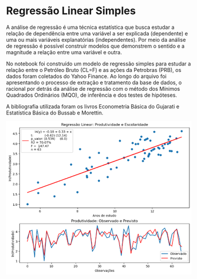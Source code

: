 # Regressão Linear Simples

A análise de regressão é uma técnica estatística que busca estudar a relação de dependência entre uma variável a ser explicada (dependente) e uma ou mais variáveis explanatórias (independentes). Por meio da análise de regressão é possível construir modelos que demonstrem o sentido e a magnitude a relação entre uma variável e outra.

No notebook foi construído um modelo de regressão simples para estudar a relação entre o Petróleo Bruto (CL=F) e as ações da Petrobras (PRB), os dados foram coletados do Yahoo Finance. Ao longo do arquivo foi apresentando o processo de extração e tratamento da base de dados, o racional por detrás da análise de regressão com o método dos Mínimos Quadrados Ordinários (MQO), de inferência e dos testes de hipóteses. 

A bibliografia utilizada foram os livros Econometria Básica do Gujarati e Estatística Básica do Bussab e Morettin. 

![Modelo de Regressao](https://github.com/emanuelprd/Regressao-Linear/blob/main/produtividade.png)
